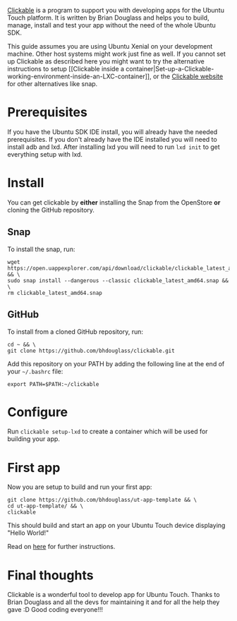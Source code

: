 [Clickable](https://github.com/bhdouglass/clickable) is a program to support you with developing apps for the Ubuntu Touch platform. It is written by Brian Douglass and helps you to build, manage, install and test your app without the need of the whole Ubuntu SDK.

This guide assumes you are using Ubuntu Xenial on your development machine. Other host systems might work just fine as well. If you cannot set up Clickable as described here you might want to try the alternative instructions to setup [[Clickable inside a container|Set-up-a-Clickable-working-environment-inside-an-LXC-container]], or the [Clickable website](https://github.com/bhdouglass/clickable) for other alternatives like snap. 

# Prerequisites

If you have the Ubuntu SDK IDE install, you will already have the needed prerequisites. If you don't already have the IDE installed you will need to install adb and lxd. After installing lxd you will need to run `lxd init` to get everything setup with lxd.

# Install 

You can get clickable by **either** installing the Snap from the OpenStore **or** cloning the GitHub repository.

## Snap

To install the snap, run:

```
wget https://open.uappexplorer.com/api/download/clickable/clickable_latest_amd64.snap && \
sudo snap install --dangerous --classic clickable_latest_amd64.snap && \
rm clickable_latest_amd64.snap
```

## GitHub

To install from a cloned GitHub repository, run:

```
cd ~ && \
git clone https://github.com/bhdouglass/clickable.git
```

Add this repository on your PATH by adding the following line at the end of your `~/.bashrc` file:

```
export PATH=$PATH:~/clickable
```

# Configure

Run 
`clickable setup-lxd` 
to create a container which will be used for building your app.


# First app

Now you are setup to build and run your first app:

```
git clone https://github.com/bhdouglass/ut-app-template && \
cd ut-app-template/ && \
clickable
```

This should build and start an app on your Ubuntu Touch device displaying "Hello World!"

Read on [here](https://github.com/bhdouglass/clickable#usage) for further instructions.

# Final thoughts

Clickable is a wonderful tool to develop app for Ubuntu Touch. Thanks to Brian Douglass and all the devs for maintaining it and for all the help they gave :D
Good coding everyone!!!